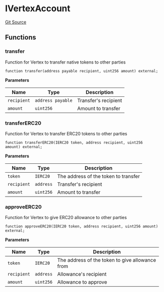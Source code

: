 # IVertexAccount
[Git Source](https://github.com/llama-community/vertex-v1/blob/27980926cf0c0e8a1878ad1969b27067a6a9bef5/src/account/IVertexAccount.sol)


## Functions
### transfer

Function for Vertex to transfer native tokens to other parties


```solidity
function transfer(address payable recipient, uint256 amount) external;
```
**Parameters**

|Name|Type|Description|
|----|----|-----------|
|`recipient`|`address payable`|Transfer's recipient|
|`amount`|`uint256`|Amount to transfer|


### transferERC20

Function for Vertex to transfer ERC20 tokens to other parties


```solidity
function transferERC20(IERC20 token, address recipient, uint256 amount) external;
```
**Parameters**

|Name|Type|Description|
|----|----|-----------|
|`token`|`IERC20`|The address of the token to transfer|
|`recipient`|`address`|Transfer's recipient|
|`amount`|`uint256`|Amount to transfer|


### approveERC20

Function for Vertex to give ERC20 allowance to other parties


```solidity
function approveERC20(IERC20 token, address recipient, uint256 amount) external;
```
**Parameters**

|Name|Type|Description|
|----|----|-----------|
|`token`|`IERC20`|The address of the token to give allowance from|
|`recipient`|`address`|Allowance's recipient|
|`amount`|`uint256`|Allowance to approve|


